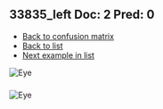 ## 33835_left Doc: 2 Pred: 0
- [Back to confusion matrix](https://github.com/juliandewit/kaggle_retinopathy/blob/master/matrix.md)
- [Back to list](https://github.com/juliandewit/kaggle_retinopathy/blob/master/lists/20/list.md)
- [Next example in list](https://github.com/juliandewit/kaggle_retinopathy/blob/master/lists/20/34/34147_right.md)

![Eye](https://retinopaty.blob.core.windows.net/size1024/33835_left_2.jpeg)

### 

![Eye]()
